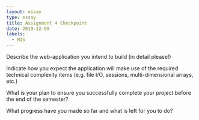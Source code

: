 ```yaml
---
layout: essay
type: essay
title: Assignment 4 Checkpoint
date: 2019-12-09
labels:
  - MIS
---
```


Describe the web-application you intend to build (in detail please!)

Indicate how you expect the application will make use of the required technical complexity items (e.g. file I/O, sessions, multi-dimensional arrays, etc.)

What is your plan to ensure you successfully complete your project before the end of the semester?

What progress have you made so far and what is left for you to do?
